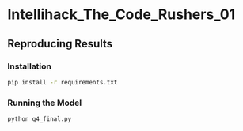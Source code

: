 # Intellihack_The_Code_Rushers_01

## Reproducing Results
### **Installation**
```bash
pip install -r requirements.txt
```

### **Running the Model**
```bash
python q4_final.py
```

